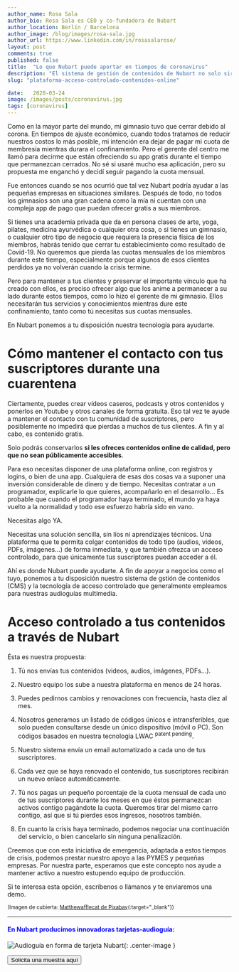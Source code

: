 ```yaml
---
author_name: Rosa Sala
author_bio: Rosa Sala es CEO y co-fundadora de Nubart
author_location: Berlín / Barcelona
author_image: /blog/images/rosa-sala.jpg
author_url: https://www.linkedin.com/in/rosasalarose/
layout: post
comments: true
published: false
title:  "Lo que Nubart puede aportar en tiempos de coronavirus"
description: "El sistema de gestión de contenidos de Nubart no solo sirve para audioguías. En tiempos de coronavirus puede ayudar a que pequeños negocios presenciales, como academias o gimnasios, no pierdan sus suscriptores."
slug: "plataforma-acceso-controlado-contenidos-online"

date:   2020-03-24
image: /images/posts/coronavirus.jpg
tags: [coronavirus]
---
```


Como en la mayor parte del mundo, mi gimnasio tuvo que cerrar debido al corona. En tiempos de ajuste económico, cuando todos tratamos de reducir nuestros costos lo más posible, mi intención era dejar de pagar mi cuota de membresía mientras durara el confinamiento. Pero el gerente del centro me llamó para decirme que están ofreciendo su app gratis durante el tiempo que permanezcan cerrados. No sé si usaré mucho esa aplicación, pero su propuesta me enganchó y decidí seguir pagando la cuota mensual. 

Fue entonces cuando se nos ocurrió que tal vez Nubart podría ayudar a las pequeñas empresas en situaciones similares. Después de todo, no todos los gimnasios son una gran cadena como la mía ni cuentan con una compleja app de pago que puedan ofrecer gratis a sus miembros.

Si tienes una academia privada que da en persona clases de arte, yoga, pilates, medicina ayurvédica o cualquier otra cosa, o si tienes un gimnasio, o cualquier otro tipo de negocio que requiera la presencia física de los miembros, habrás tenido que cerrar tu establecimiento como resultado de Covid-19. No queremos que pierda las cuotas mensuales de los miembros durante este tiempo, especialmente porque algunos de esos clientes perdidos ya no volverán cuando la crisis termine. 

Pero para mantener a tus clientes y preservar el importante vínculo que ha creado con ellos, es preciso ofrecer algo que los anime a permanecer a su lado durante estos tiempos, como lo hizo el gerente de mi gimnasio. Ellos necesitarán tus servicios y conocimientos mientras dure este confinamiento, tanto como tú necesitas sus cuotas mensuales.

En Nubart ponemos a tu disposición nuestra tecnología para ayudarte.
 
<!--more-->
# Cómo mantener el contacto con tus suscriptores durante una cuarentena

Ciertamente, puedes crear vídeos caseros, podcasts y otros contenidos y ponerlos en Youtube y otros canales de forma gratuita. Eso tal vez te ayude a mantener el contacto con tu comunidad de suscriptores, pero posiblemente no impedirá que pierdas a muchos de tus clientes. A fin y al cabo, es contenido gratis. 

Solo podrás conservarlos **si les ofreces contenidos online de calidad, pero que no sean públicamente accesibles**. 

Para eso necesitas disponer de una plataforma online, con registros y logins, o bien de una app. Cualquiera de esas dos cosas va a suponer una inversión considerable de dinero y de tiempo. Necesitas contratar a un programador, explicarle lo que quieres, acompañarlo en el desarrollo... Es probable que cuando el programador haya terminado, el mundo ya haya vuelto a la normalidad y todo ese esfuerzo habría sido en vano. 

Necesitas algo YA. 

Necesitas una solución sencilla, sin líos ni aprendizajes técnicos. Una plataforma que te permita colgar contenidos de todo tipo (audios, videos, PDFs, imágenes...) de forma inmediata, y que también ofrezca un acceso controlado, para que únicamente tus suscriptores puedan acceder a él.

Ahí es donde Nubart puede ayudarte. A fin de apoyar a negocios como el tuyo, ponemos a tu disposición nuestro sistema de gstión de contenidos (CMS) y la tecnología de acceso controlado que generalmente empleamos para nuestras audioguías multimedia. 

# Acceso controlado a tus contenidos a través de Nubart

Ésta es nuestra propuesta:

1. Tú nos envías tus contenidos (videos, audios, imágenes, PDFs...). 

2. Nuestro equipo los sube a nuestra plataforma en menos de 24 horas.

3. Puedes pedirnos cambios y renovaciones con frecuencia, hasta diez al mes. 

4. Nosotros generamos un listado de códigos únicos e intransferibles, que solo pueden consultarse desde un único dispositivo (móvil o PC). Son códigos basados en nuestra tecnología LWAC <sup>patent pending</sup>. 

5. Nuestro sistema envía un email automatizado a cada uno de tus suscriptores. 

6. Cada vez que se haya renovado el contenido, tus suscriptores recibirán un nuevo enlace automáticamente. 

7. Tú nos pagas un pequeño porcentaje de la cuota mensual de cada uno de tus suscriptores durante los meses en que éstos permanezcan activos contigo pagándote la cuota. Queremos tirar del mismo carro contigo, así que si tú pierdes esos ingresos, nosotros también.

8. En cuanto la crisis haya terminado, podemos negociar una continuación del servicio, o bien cancelarlo sin ninguna penalización. 

Creemos que con esta iniciativa de emergencia, adaptada a estos tiempos de crisis, podemos prestar nuestro apoyo a las PYMES y pequeñas empresas. Por nuestra parte, esperamos que este concepto nos ayude a mantener activo a nuestro estupendo equipo de producción. 

Si te interesa esta opción, escríbenos o llámanos y te enviaremos una demo.

<sup>(Imagen de cubierta: [Matthewafflecat de Pixabay](https://pixabay.com/users/mattthewafflecat-4607220/?utm_source=link-attribution&amp;utm_medium=referral&amp;utm_campaign=image&amp;utm_content=4941916){:target="_blank"})</sup>

***

#### <font color="blue">En Nubart producimos innovadoras tarjetas-audioguía:</font>

![Audioguía en forma de tarjeta Nubart]({{site.baseurl}}/images/posts/proceso-nubart.png){: .center-image }

<form action="../../../../../es">
    <input type="submit" value="Solicita una muestra aquí" />
</form>
